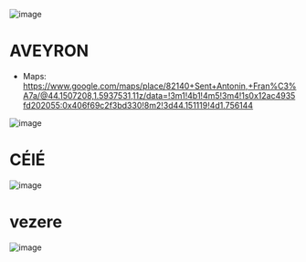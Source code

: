 ![image](https://user-images.githubusercontent.com/4015406/169963435-7facdaf8-64ea-45c9-a61f-85d9e5f9ae5b.png)

# AVEYRON
- Maps: https://www.google.com/maps/place/82140+Sent+Antonin,+Fran%C3%A7a/@44.1507208,1.5937531,11z/data=!3m1!4b1!4m5!3m4!1s0x12ac4935fd202055:0x406f69c2f3bd330!8m2!3d44.151119!4d1.756144

![image](https://user-images.githubusercontent.com/4015406/169963980-d74d22f4-f8b3-48f3-9a57-2227e81cc17e.png)

# CÉlÉ

![image](https://user-images.githubusercontent.com/4015406/176545141-a969ea58-bd69-4368-a13b-a15d85aefce6.png)

# vezere

![image](https://user-images.githubusercontent.com/4015406/176545947-4e831a25-fa8b-4a80-b80a-0c1a63e3c45a.png)
